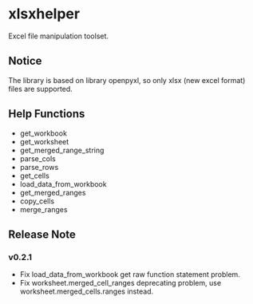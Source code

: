 # xlsxhelper

Excel file manipulation toolset. 


## Notice

The library is based on library openpyxl, so only xlsx (new excel format) files are supported.

## Help Functions

- get_workbook
- get_worksheet
- get_merged_range_string
- parse_cols
- parse_rows
- get_cells
- load_data_from_workbook
- get_merged_ranges
- copy_cells
- merge_ranges


## Release Note


### v0.2.1

- Fix load_data_from_workbook get raw function statement problem.
- Fix worksheet.merged_cell_ranges deprecating problem, use worksheet.merged_cells.ranges instead.
